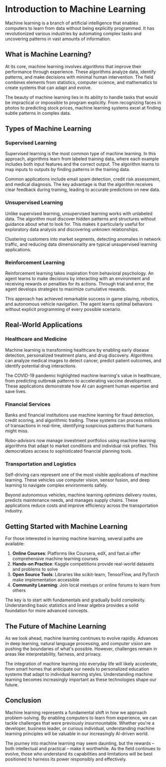 # Introduction to Machine Learning

Machine learning is a branch of artificial intelligence that enables computers to learn from data without being explicitly programmed. It has revolutionized various industries by automating complex tasks and uncovering patterns in vast amounts of information.

## What is Machine Learning?

At its core, machine learning involves algorithms that improve their performance through experience. These algorithms analyze data, identify patterns, and make decisions with minimal human intervention. The field combines elements from statistics, computer science, and mathematics to create systems that can adapt and evolve.

The beauty of machine learning lies in its ability to handle tasks that would be impractical or impossible to program explicitly. From recognizing faces in photos to predicting stock prices, machine learning systems excel at finding subtle patterns in complex data.

## Types of Machine Learning

### Supervised Learning

Supervised learning is the most common type of machine learning. In this approach, algorithms learn from labeled training data, where each example includes both input features and the correct output. The algorithm learns to map inputs to outputs by finding patterns in the training data.

Common applications include email spam detection, credit risk assessment, and medical diagnosis. The key advantage is that the algorithm receives clear feedback during training, leading to accurate predictions on new data.

### Unsupervised Learning

Unlike supervised learning, unsupervised learning works with unlabeled data. The algorithm must discover hidden patterns and structures without guidance about what to look for. This makes it particularly useful for exploratory data analysis and discovering unknown relationships.

Clustering customers into market segments, detecting anomalies in network traffic, and reducing data dimensionality are typical unsupervised learning applications.

### Reinforcement Learning

Reinforcement learning takes inspiration from behavioral psychology. An agent learns to make decisions by interacting with an environment and receiving rewards or penalties for its actions. Through trial and error, the agent develops strategies to maximize cumulative rewards.

This approach has achieved remarkable success in game playing, robotics, and autonomous vehicle navigation. The agent learns optimal behaviors without explicit programming of every possible scenario.

## Real-World Applications

### Healthcare and Medicine

Machine learning is transforming healthcare by enabling early disease detection, personalized treatment plans, and drug discovery. Algorithms can analyze medical images to detect cancer, predict patient outcomes, and identify potential drug interactions.

The COVID-19 pandemic highlighted machine learning's value in healthcare, from predicting outbreak patterns to accelerating vaccine development. These applications demonstrate how AI can augment human expertise and save lives.

### Financial Services

Banks and financial institutions use machine learning for fraud detection, credit scoring, and algorithmic trading. These systems can process millions of transactions in real-time, identifying suspicious patterns that humans might miss.

Robo-advisors now manage investment portfolios using machine learning algorithms that adapt to market conditions and individual risk profiles. This democratizes access to sophisticated financial planning tools.

### Transportation and Logistics

Self-driving cars represent one of the most visible applications of machine learning. These vehicles use computer vision, sensor fusion, and deep learning to navigate complex environments safely.

Beyond autonomous vehicles, machine learning optimizes delivery routes, predicts maintenance needs, and manages supply chains. These applications reduce costs and improve efficiency across the transportation industry.

## Getting Started with Machine Learning

For those interested in learning machine learning, several paths are available:

1. **Online Courses**: Platforms like Coursera, edX, and fast.ai offer comprehensive machine learning courses
2. **Hands-on Practice**: Kaggle competitions provide real-world datasets and problems to solve
3. **Open Source Tools**: Libraries like scikit-learn, TensorFlow, and PyTorch make implementation accessible
4. **Community Learning**: Join local meetups or online forums to learn from others

The key is to start with fundamentals and gradually build complexity. Understanding basic statistics and linear algebra provides a solid foundation for more advanced concepts.

## The Future of Machine Learning

As we look ahead, machine learning continues to evolve rapidly. Advances in deep learning, natural language processing, and computer vision are pushing the boundaries of what's possible. However, challenges remain in areas like interpretability, fairness, and privacy.

The integration of machine learning into everyday life will likely accelerate, from smart homes that anticipate our needs to personalized education systems that adapt to individual learning styles. Understanding machine learning becomes increasingly important as these technologies shape our future.

## Conclusion

Machine learning represents a fundamental shift in how we approach problem-solving. By enabling computers to learn from experience, we can tackle challenges that were previously insurmountable. Whether you're a developer, business leader, or curious individual, understanding machine learning principles will be valuable in our increasingly AI-driven world.

The journey into machine learning may seem daunting, but the rewards – both intellectual and practical – make it worthwhile. As the field continues to evolve, those who understand its capabilities and limitations will be best positioned to harness its power responsibly and effectively.